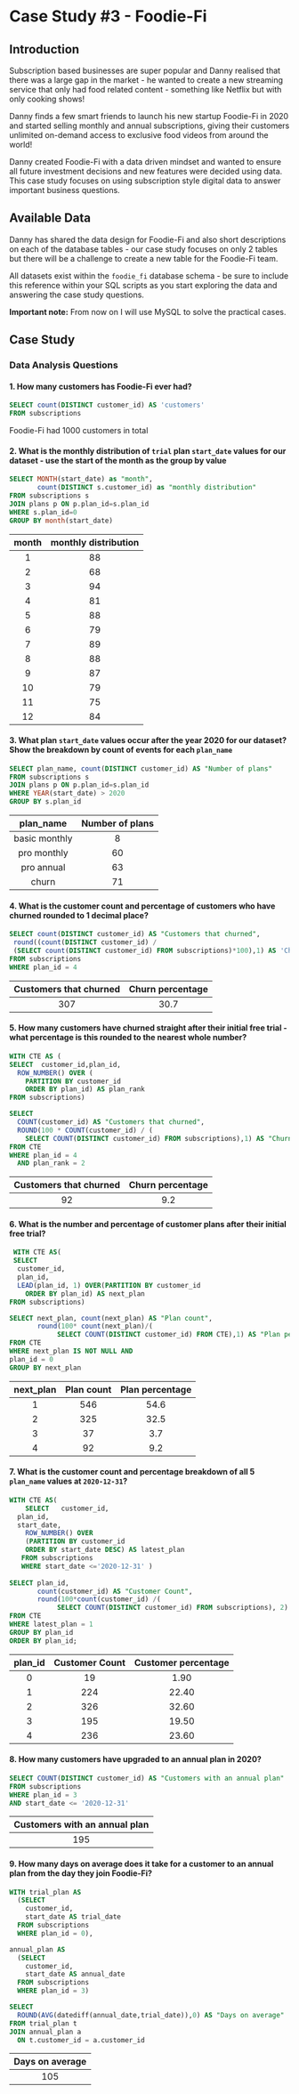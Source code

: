 ﻿# Case Study #3 - Foodie-Fi
## Introduction

Subscription based businesses are super popular and Danny realised that there was a large gap in the market - he wanted to create a new streaming service that only had food related content - something like Netflix but with only cooking shows!

Danny finds a few smart friends to launch his new startup Foodie-Fi in 2020 and started selling monthly and annual subscriptions, giving their customers unlimited on-demand access to exclusive food videos from around the world!

Danny created Foodie-Fi with a data driven mindset and wanted to ensure all future investment decisions and new features were decided using data. This case study focuses on using subscription style digital data to answer important business questions.

## Available Data
Danny has shared the data design for Foodie-Fi and also short descriptions on each of the database tables - our case study focuses on only 2 tables but there will be a challenge to create a new table for the Foodie-Fi team.

All datasets exist within the  `foodie_fi`  database schema - be sure to include this reference within your SQL scripts as you start exploring the data and answering the case study questions.

**Important note:** From now on I will use MySQL to solve the practical cases. 
## Case Study
### Data Analysis Questions

#### 1.  How many customers has Foodie-Fi ever had?
~~~~sql
SELECT count(DISTINCT customer_id) AS 'customers'
FROM subscriptions
~~~~
Foodie-Fi had 1000 customers in total
#### 2.  What is the monthly distribution of  `trial`  plan  `start_date`  values for our dataset - use the start of the month as the group by value
~~~~sql
SELECT MONTH(start_date) as "month",
       count(DISTINCT s.customer_id) as "monthly distribution"
FROM subscriptions s
JOIN plans p ON p.plan_id=s.plan_id
WHERE s.plan_id=0
GROUP BY month(start_date)
~~~~
  month | monthly distribution |
| :-------:   | :----:    |
1	 | 88
2|	68
3	|94
4|	81
5|	88
6	|79
7|	89
8	|88
9|	87
10|	79
11|	75
12|	84
#### 3.  What plan  `start_date`  values occur after the year 2020 for our dataset? Show the breakdown by count of events for each  `plan_name`
~~~~sql
SELECT plan_name, count(DISTINCT customer_id) AS "Number of plans"
FROM subscriptions s 
JOIN plans p ON p.plan_id=s.plan_id
WHERE YEAR(start_date) > 2020
GROUP BY s.plan_id
~~~~
 plan_name| Number of plans |
| :-------:   | :----:    |
basic monthly|	8
pro monthly	|60
pro annual|	63
churn	|71

#### 4.  What is the customer count and percentage of customers who have churned rounded to 1 decimal place?
~~~~sql
SELECT count(DISTINCT customer_id) AS "Customers that churned",
 round((count(DISTINCT customer_id) / 
 (SELECT count(DISTINCT customer_id) FROM subscriptions)*100),1) AS 'Churn percentage'
FROM subscriptions
WHERE plan_id = 4
~~~~
 Customers that churned| Churn percentage|
| :-------:   | :----:    |
307  |	30.7

#### 5.  How many customers have churned straight after their initial free trial - what percentage is this rounded to the nearest whole number?
~~~~sql
WITH CTE AS (
SELECT  customer_id,plan_id, 
  ROW_NUMBER() OVER (
    PARTITION BY customer_id 
    ORDER BY plan_id) AS plan_rank 
FROM subscriptions) 

SELECT 
  COUNT(customer_id) AS "Customers that churned",
  ROUND(100 * COUNT(customer_id) / (
    SELECT COUNT(DISTINCT customer_id) FROM subscriptions),1) AS "Churn percentage"
FROM CTE
WHERE plan_id = 4 
  AND plan_rank = 2 
~~~~
 Customers that churned| Churn percentage|
| :-------:   | :----:    |
92  |	9.2

#### 6.  What is the number and percentage of customer plans after their initial free trial?
~~~~sql
 WITH CTE AS(
 SELECT 
  customer_id, 
  plan_id, 
  LEAD(plan_id, 1) OVER(PARTITION BY customer_id 
    ORDER BY plan_id) AS next_plan
FROM subscriptions) 

SELECT next_plan, count(next_plan) AS "Plan count",
	   round(100* count(next_plan)/(
			SELECT COUNT(DISTINCT customer_id) FROM CTE),1) AS "Plan percentage"
FROM CTE
WHERE next_plan IS NOT NULL AND
plan_id = 0
GROUP BY next_plan
~~~~
 next_plan| Plan count| Plan percentage    |
| :-------:   | :----:    | :----:    |	
1	|546	|54.6
2|	325	|32.5
3	|37	|3.7
4|	92	|9.2

#### 7.  What is the customer count and percentage breakdown of all 5  `plan_name`  values at  `2020-12-31`?
~~~~sql
WITH CTE AS(
	SELECT   customer_id, 
  plan_id,
  start_date,
	ROW_NUMBER() OVER
    (PARTITION BY customer_id
	ORDER BY start_date DESC) AS latest_plan
   FROM subscriptions
   WHERE start_date <='2020-12-31' )
   
SELECT plan_id,
       count(customer_id) AS "Customer Count",
       round(100*count(customer_id) /(
            SELECT COUNT(DISTINCT customer_id) FROM subscriptions), 2) AS "Customer percentage"
FROM CTE
WHERE latest_plan = 1
GROUP BY plan_id
ORDER BY plan_id;
~~~~
plan_id	  | Customer Count	  | Customer percentage
| :-------:   | :----:    | :----:    |	
0  | 	19	  | 1.90
1	  | 224  | 	22.40
2  | 	326  | 	32.60
3	  | 195  | 	19.50
4  | 	236	  | 23.60

#### 8.  How many customers have upgraded to an annual plan in 2020?
~~~~sql
SELECT COUNT(DISTINCT customer_id) AS "Customers with an annual plan"
FROM subscriptions
WHERE plan_id = 3
AND start_date <= '2020-12-31'
~~~~
 |	Customers with an annual plan |	
 | :----:    |	
 |	195 |	

#### 9.  How many days on average does it take for a customer to an annual plan from the day they join Foodie-Fi?
~~~~sql
WITH trial_plan AS 
  (SELECT 
    customer_id, 
    start_date AS trial_date
  FROM subscriptions
  WHERE plan_id = 0),

annual_plan AS
  (SELECT 
    customer_id, 
    start_date AS annual_date
  FROM subscriptions
  WHERE plan_id = 3)

SELECT 
  ROUND(AVG(datediff(annual_date,trial_date)),0) AS "Days on average"
FROM trial_plan t
JOIN annual_plan a
  ON t.customer_id = a.customer_id
~~~~
 |Days on average
 | :----:    |	
 |105



